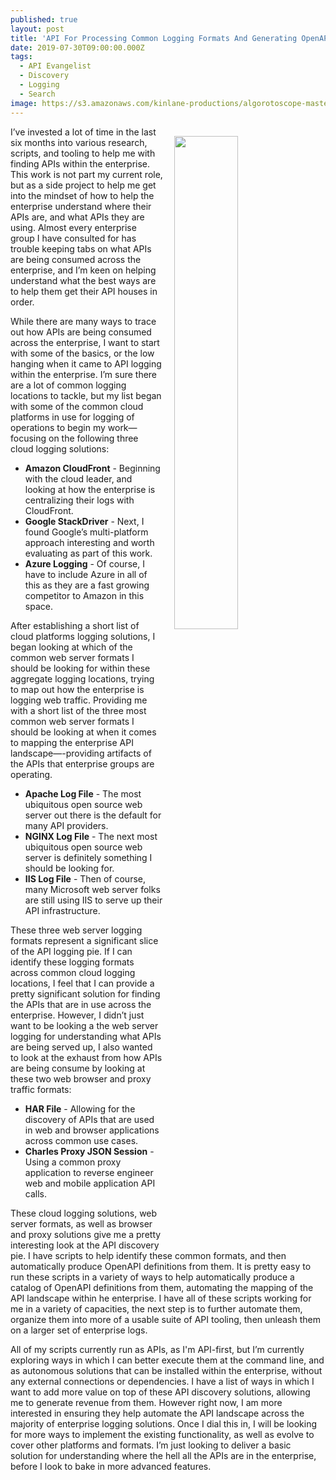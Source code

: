```yaml
---
published: true
layout: post
title: 'API For Processing Common Logging Formats And Generating OpenAPI Definitions'
date: 2019-07-30T09:00:00.000Z
tags:
  - API Evangelist
  - Discovery
  - Logging
  - Search
image: https://s3.amazonaws.com/kinlane-productions/algorotoscope-master/abandonedbuildings_blue_circuit.jpg
---
```

<img src="{{ page.image }}" width="45%" align="right" style="padding: 15px;" />
I’ve invested a lot of time in the last six months into various research, scripts, and tooling to help me with finding APIs within the enterprise. This work is not part my current role, but as a side project to help me get into the mindset of how to help the enterprise understand where their APIs are, and what APIs they are using. Almost every enterprise group I have consulted for has trouble keeping tabs on what APIs are being consumed across the enterprise, and I’m keen on helping understand what the best ways are to help them get their API houses in order.

While there are many ways to trace out how APIs are being consumed across the enterprise, I want to start with some of the basics, or the low hanging when it came to API logging within the enterprise. I’m sure there are a lot of common logging locations to tackle, but my list began with some of the common cloud platforms in use for logging of operations to begin my work—focusing on the following three cloud logging solutions:

- **Amazon CloudFront** - Beginning with the cloud leader, and looking at how the enterprise is centralizing their logs with CloudFront.
- **Google StackDriver** - Next, I found Google’s multi-platform approach interesting and worth evaluating as part of this work.
- **Azure Logging** - Of course, I have to include Azure in all of this as they are a fast growing competitor to Amazon in this space.

After establishing a short list of cloud platforms logging solutions, I began looking at which of the common web server formats I should be looking for within these aggregate logging locations, trying to map out how the enterprise is logging web traffic. Providing me with a short list of the three most common web server formats I should be looking at when it comes to mapping the enterprise API landscape—-providing artifacts of the APIs that enterprise groups are operating.

- **Apache Log File** - The most ubiquitous open source web server out there is the default for many API providers.
- **NGINX Log File** - The next most ubiquitous open source web server is definitely something I should be looking for.
- **IIS Log File** - Then of course, many Microsoft web server folks are still using IIS to serve up their API infrastructure.

These three web server logging formats represent a significant slice of the API logging pie. If I can identify these logging formats across common cloud logging locations, I feel that I can provide a pretty significant solution for finding the APIs that are in use across the enterprise. However, I didn’t just want to be looking a the web server logging for understanding what APIs are being served up, I also wanted to look at the exhaust from how APIs are being consume by looking at these two web browser and proxy traffic formats:

- **HAR File** - Allowing for the discovery of APIs that are used in web and browser applications across common use cases.
- **Charles Proxy JSON Session** - Using a common proxy application to reverse engineer web and mobile application API calls.

These cloud logging solutions, web server formats, as well as browser and proxy solutions give me a pretty interesting look at the API discovery pie. I have scripts to help identify these common formats, and then automatically produce OpenAPI definitions from them. It is pretty easy to run these scripts in a variety of ways to help automatically produce a catalog of OpenAPI definitions from them, automating the mapping of the API landscape within he enterprise. I have all of these scripts working for me in a variety of capacities, the next step is to further automate them, organize them into more of a usable suite of API tooling, then unleash them on a larger set of enterprise logs.

All of my scripts currently run as APIs, as I'm API-first, but I’m currently exploring ways in which I can better execute them at the command line, and as autonomous solutions that can be installed within the enterprise, without any external connections or dependencies. I have a list of ways in which I want to add more value on top of these API discovery solutions, allowing me to generate revenue from them. However right now, I am more interested in ensuring they help automate the API landscape across the majority of enterprise logging solutions. Once I dial this in, I will be looking for more ways to implement the existing functionality, as well as evolve to cover other platforms and formats. I’m just looking to deliver a basic solution for understanding where the hell all the APIs are in the enterprise, before I look to bake in more advanced features.
